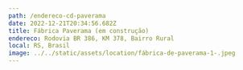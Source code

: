 ```yaml
---
path: /endereco-cd-paverama
date: 2022-12-21T20:34:56.682Z
title: Fábrica Paverama (em construção)
endereco: Rodovia BR 386, KM 378, Bairro Rural
local: RS, Brasil
image: ../../static/assets/location/fábrica-de-paverama-1-.jpeg
---
```

